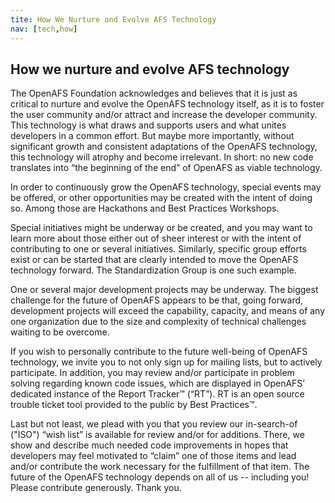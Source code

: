 ```yaml
---
tite: How We Nurture and Evolve AFS Technology
nav: [tech,how]
---
```


## How we nurture and evolve AFS technology ##

The OpenAFS Foundation acknowledges and believes that it is just as critical to nurture and evolve the OpenAFS technology itself, as it is to foster the user community and/or attract and increase the developer community.  This technology is what draws and supports users and what unites developers in a common effort.  But maybe more importantly, without significant growth and consistent adaptations of the OpenAFS technology, this technology will atrophy and become irrelevant.  In short: no new code translates into “the beginning of the end” of OpenAFS as viable technology.
 
In order to continuously grow the OpenAFS technology, special events may be offered, or other opportunities may be created with the intent of doing so.  Among those are Hackathons and Best Practices Workshops.

Special initiatives might be underway or be created, and you may want to learn more about those either out of sheer interest or with the intent of contributing to one or several initiatives. Similarly, specific group efforts exist or can be started that are clearly intended to move the OpenAFS technology forward.  The Standardization Group is one such example.

One or several major development projects may be underway.  The biggest challenge for the future of OpenAFS appears to be that, going forward, development projects will exceed the capability, capacity, and means of any one organization due to the size and complexity of technical challenges waiting to be overcome. 

If you wish to personally contribute to the future well-being of OpenAFS technology, we invite you to not only sign up for mailing lists, but to actively participate.  In addition, you may review and/or participate in problem solving regarding known code issues, which are displayed in OpenAFS’ dedicated instance of the Report Tracker™ (“RT”).  RT is an open source trouble ticket tool provided to the public by Best Practices™.

Last but not least, we plead with you that you review our in-search-of ("ISO") “wish list” is available for review and/or for additions.  There, we show and describe much needed code improvements in hopes that developers may feel motivated to “claim” one of those items and lead and/or contribute the work necessary for the fulfillment of that item.  The future of the OpenAFS technology depends on all of us -- including you!  Please contribute generously.  Thank you.

